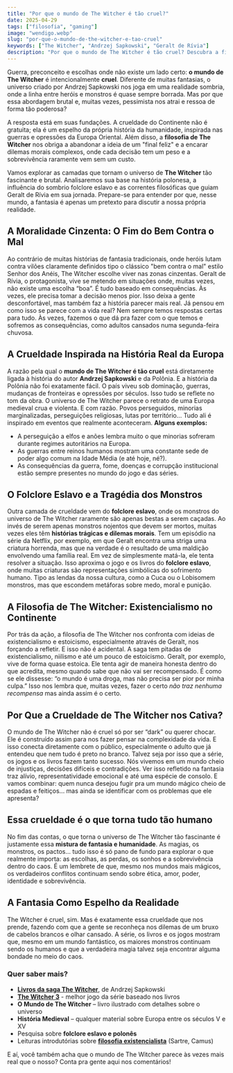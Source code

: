 ```yaml
---
title: "Por que o mundo de The Witcher é tão cruel?"
date: 2025-04-29
tags: ["filosofia", "gaming"]
image: "wendigo.webp"
slug: "por-que-o-mundo-de-the-witcher-e-tao-cruel"
keywords: ["The Witcher", "Andrzej Sapkowski", "Geralt de Rívia"]
description: "Por que o mundo de The Witcher é tão cruel? Descubra a filosofia e a história por trás do universo sombrio de Geralt!"
---
```


Guerra, preconceito e escolhas onde não existe um lado certo: **o mundo de The Witcher** é intencionalmente **cruel**. Diferente de muitas fantasias, o universo criado por Andrzej Sapkowski nos joga em uma realidade sombria, onde a linha entre heróis e monstros é quase sempre borrada. Mas por que essa abordagem brutal e, muitas vezes, pessimista nos atrai e ressoa de forma tão poderosa?

A resposta está em suas fundações. A crueldade do Continente não é gratuita; ela é um espelho da própria história da humanidade, inspirada nas guerras e opressões da Europa Oriental. Além disso, a **filosofia de The Witcher** nos obriga a abandonar a ideia de um "final feliz" e a encarar dilemas morais complexos, onde cada decisão tem um peso e a sobrevivência raramente vem sem um custo.

Vamos explorar as camadas que tornam o universo de **The Witcher** tão fascinante e brutal. Analisaremos sua base na história polonesa, a influência do sombrio folclore eslavo e as correntes filosóficas que guiam Geralt de Rívia em sua jornada. Prepare-se para entender por que, nesse mundo, a fantasia é apenas um pretexto para discutir a nossa própria realidade.

## A Moralidade Cinzenta: O Fim do Bem Contra o Mal

Ao contrário de muitas histórias de fantasia tradicionais, onde heróis lutam contra vilões claramente definidos tipo o clássico "bem contra o mal" estilo Senhor dos Anéis, The Witcher escolhe viver nas zonas cinzentas. Geralt de Rívia, o protagonista, vive se metendo em situações onde, muitas vezes, não existe uma escolha “boa”. É tudo baseado em consequências. Às vezes, ele precisa tomar a decisão menos pior. Isso deixa a gente desconfortável, mas também faz a história parecer mais real. Já pensou em como isso se parece com a vida real? Nem sempre temos respostas certas para tudo. Às vezes, fazemos o que dá pra fazer com o que temos e sofremos as consequências, como adultos cansados numa segunda-feira chuvosa.

## A Crueldade Inspirada na História Real da Europa

A razão pela qual o **mundo de The Witcher é tão cruel** está diretamente ligada à história do autor **Andrzej Sapkowski** e da Polônia. E a história da Polônia não foi exatamente fácil. O país viveu sob dominação, guerras, mudanças de fronteiras e opressões por séculos. Isso tudo se reflete no tom da obra. O universo de The Witcher parece o retrato de uma Europa medieval crua e violenta. E com razão. Povos perseguidos, minorias marginalizadas, perseguições religiosas, lutas por território... Tudo ali é inspirado em eventos que realmente aconteceram. **Alguns exemplos:**

*   A perseguição a elfos e anões lembra muito o que minorias sofreram durante regimes autoritários na Europa.
*   As guerras entre reinos humanos mostram uma constante sede de poder algo comum na Idade Média (e até hoje, né?).
*   As consequências da guerra, fome, doenças e corrupção institucional estão sempre presentes no mundo do jogo e das séries.

## O Folclore Eslavo e a Tragédia dos Monstros

Outra camada de crueldade vem do **folclore eslavo**, onde os monstros do universo de The Witcher raramente são apenas bestas a serem caçadas. Ao invés de serem apenas monstros nojentos que devem ser mortos, muitas vezes eles têm **histórias trágicas e dilemas morais**. Tem um episódio na série da Netflix, por exemplo, em que Geralt encontra uma striga uma criatura horrenda, mas que na verdade é o resultado de uma maldição envolvendo uma família real. Em vez de simplesmente matá-la, ele tenta resolver a situação. Isso aproxima o jogo e os livros do **folclore eslavo**, onde muitas criaturas são representações simbólicas do sofrimento humano. Tipo as lendas da nossa cultura, como a Cuca ou o Lobisomem monstros, mas que escondem metáforas sobre medo, moral e punição.

## A Filosofia de The Witcher: Existencialismo no Continente

Por trás da ação, a filosofia de The Witcher nos confronta com ideias de existencialismo e estoicismo, especialmente através de Geralt, nos forçando a refletir. E isso não é acidental. A saga tem pitadas de existencialismo, niilismo e até um pouco de estoicismo. Geralt, por exemplo, vive de forma quase estoica. Ele tenta agir de maneira honesta dentro do que acredita, mesmo quando sabe que não vai ser recompensado. É como se ele dissesse: “o mundo é uma droga, mas não precisa ser pior por minha culpa.” Isso nos lembra que, muitas vezes, fazer o certo *não traz nenhuma recompensa* mas ainda assim é o certo.

## Por Que a Crueldade de The Witcher nos Cativa?

O mundo de The Witcher não é cruel só por ser “dark” ou querer chocar. Ele é construído assim para nos fazer pensar na complexidade da vida. E isso conecta diretamente com o público, especialmente o adulto que já entendeu que nem tudo é preto no branco. Talvez seja por isso que a série, os jogos e os livros fazem tanto sucesso. Nós vivemos em um mundo cheio de injustiças, decisões difíceis e contradições. Ver isso refletido na fantasia traz alívio, representatividade emocional e até uma espécie de consolo. E vamos combinar: quem nunca desejou fugir pra um mundo mágico cheio de espadas e feitiços... mas ainda se identificar com os problemas que ele apresenta?

## Essa crueldade é o que torna tudo tão humano

No fim das contas, o que torna o universo de The Witcher tão fascinante é justamente essa **mistura de fantasia e humanidade**. As magias, os monstros, os pactos... tudo isso é só pano de fundo para explorar o que realmente importa: as escolhas, as perdas, os sonhos e a sobrevivência dentro do caos. É um lembrete de que, mesmo nos mundos mais mágicos, os verdadeiros conflitos continuam sendo sobre ética, amor, poder, identidade e sobrevivência.

## A Fantasia Como Espelho da Realidade

The Witcher é cruel, sim. Mas é exatamente essa crueldade que nos prende, fazendo com que a gente se reconheça nos dilemas de um bruxo de cabelos brancos e olhar cansado. A série, os livros e os jogos mostram que, mesmo em um mundo fantástico, os maiores monstros continuam sendo os humanos e que a verdadeira magia talvez seja encontrar alguma bondade no meio do caos.

### Quer saber mais?

*   [**Livros da saga The Witcher**](https://amzn.to/4iNxU6x), de Andrzej Sapkowski
*   **[The Witcher 3](https://amzn.to/3GPrBSH)** - melhor jogo da série baseado nos livros
*   **O Mundo de The Witcher** – livro ilustrado com detalhes sobre o universo
*   **História Medieval** – qualquer material sobre Europa entre os séculos V e XV
*   Pesquisa sobre **folclore eslavo e polonês**
*   Leituras introdutórias sobre [**filosofia existencialista**](https://amzn.to/4k1MWGU) (Sartre, Camus)

E aí, você também acha que o mundo de The Witcher parece às vezes mais real que o nosso? Conta pra gente aqui nos comentários!